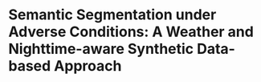 # Semantic Segmentation under Adverse Conditions: A Weather and Nighttime-aware Synthetic Data-based Approach
